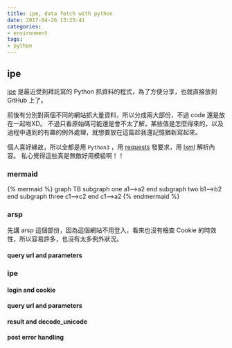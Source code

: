 ```yaml
---
title: ipe, data fetch with python
date: 2017-04-26 13:25:41
categories:
- environment
tags:
- python
---
```


## ipe

[ipe] 是最近受到拜託寫的 Python 抓資料的程式，為了方便分享，也就直接放到 GitHub 上了。

前後有分別對兩個不同的網站抓大量資料，所以分成兩大部份，不過 code 還是放在一起啦XD。
不過只看原始碼可能還是會不太了解，某些值是怎麼得來的，以及過程中遇到的有趣的例外處理，就想要放在這篇趁我還記憶猶新寫起來。

個人喜好緣故，所以全都是用 `Python3` ，用 [requests] 發要求，用 [lxml] 解析內容。
私心覺得這些真是無敵好用模組啊！！

<!-- more -->

### mermaid
{% mermaid %}
  graph TB
           subgraph one
           a1-->a2
           end
           subgraph two
           b1-->b2
           end
           subgraph three
           c1-->c2
           end
           c1-->a2
{% endmermaid %}

### arsp
先講 arsp 這個部份，因為這個網站不用登入，看來也沒有檢查 Cookie 的時效性，所以容易許多，也沒有太多例外狀況。

#### query url and parameters


### ipe

#### login and cookie

#### query url and parameters

#### result and decode_unicode

#### post error handling


[ipe]: https://github.com/yumaokao/ipe
[requests]: http://docs.python-requests.org/en/master/
[lxml]: http://lxml.de/
